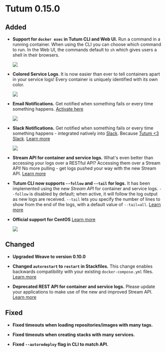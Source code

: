 # Tutum 0.15.0

## Added 

- **Support for `docker exec` in Tutum CLI and Web UI.** Run a command in a running container. When using the CLI you can choose which command to run. In the Web UI, the commands default to `sh` which gives users a shell in their browsers.
 
  ![](http://s.tutum.co/changelog/0.15.0/docker-exec-ui.gif)
  
- **Colored Service Logs**. It is now easier than ever to tell containers apart in your service logs! Every container is uniquely identified with its own color.

  ![](http://s.tutum.co/changelog/0.15.0/colored_logs.gif)

- **Email Notifications.** Get notified when something fails or every time something happens. [Activate here](https://dashboard.tutum.co/account/#container-notifications)

  ![](http://s.tutum.co/changelog/0.15.0/email.png)

- **Slack Notifications.** Get notified when something fails or every time something happens - integrated natively into [Slack](http://slack.com). Because [Tutum <3 Slack](https://tutum-community.slack.com/). [Learn more](https://support.tutum.co/support/solutions/articles/5000626929)

  ![](http://s.tutum.co/changelog/0.15.0/slack.png)

- **Stream API for container and service logs.** What's even better than accessing your logs over a RESTful API? Accessing them over a Stream API! No more pulling - get logs pushed your way with the new Stream API. [Learn more](https://docs.tutum.co/v2/api/?shell#get-the-logs-of-a-container)
 
- **Tutum CLI now supports `--follow` and `--tail` for logs.** It has been implemented using the new *Stream API* for container and service logs. `--follow` is disabled by default; when active, it will follow the log output as new logs are received. `--tail` lets you specify the number of lines to show from the end of the logs, with a default value of `--tail=all`. [Learn more](https://github.com/tutumcloud/tutum-cli)

- **Official support for CentOS** [Learn more](http://blog.tutum.co/2015/05/25/tutum-now-supports-centos/)

  ![](http://s.tutum.co/changelog/0.15.0/tutum%20support%20centos.png)

## Changed
- **Upgraded Weave to version 0.10.0**

- **Changed `autorestart` to `restart` in Stackfiles.** This change enables backwards compatibility with your existing `docker-compose.yml` files. [Learn more](https://docs.tutum.co/v2/api/?shell#stacks)

- **Deprecated REST API for container and service logs.** Please update your applications to make use of the new and improved Stream API. [Learn more](http://docs.tutum.co/v2/api/?shell#stream-api)

## Fixed
- **Fixed timeouts when loading repositories/images with many tags.**

- **Fixed timeouts when creating stacks with many services.**

- **Fixed `--autoredeploy` flag in CLI to match API.**
